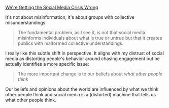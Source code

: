 [We're Getting the Social Media Crisis Wrong](https://www.programmablemutter.com/p/were-getting-the-social-media-crisis)

It's not about misinformation, it's about groups with collective misunderstandings:

> The fundamental problem, as I see it, is not that social media misinforms individuals about what is true or untrue but that it creates publics with malformed collective understandings.

I really like this subtle shift in perspective. It aligns with my distrust of social media as distorting people's behavior around chasing engagement but he actually identifies a more specific issue:

> The more important change is to our beliefs about _what other people think_

Our beliefs and opinions about the world are influenced by what we think other people think and social media is a (distorted) machine that tells us what other people think.
